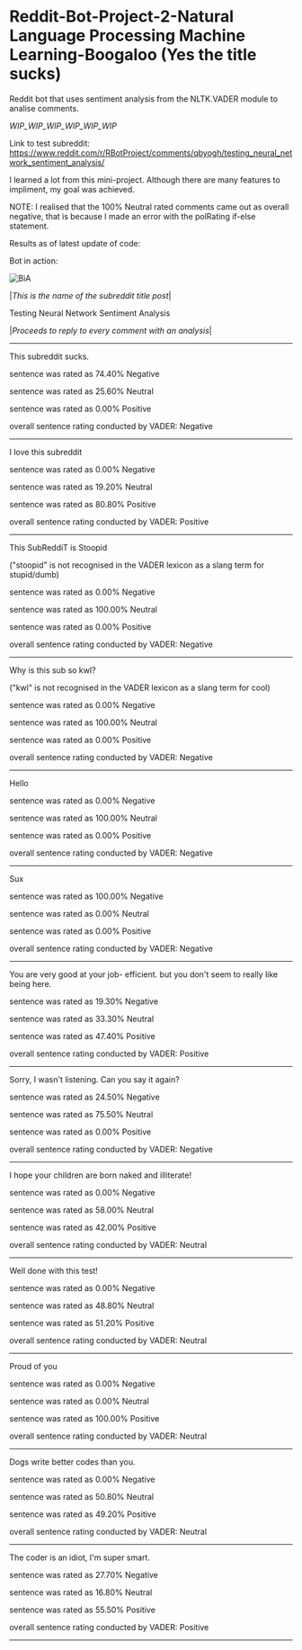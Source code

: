 #  Reddit-Bot-Project-2-Natural Language Processing Machine Learning-Boogaloo (Yes the title sucks)
Reddit bot that uses sentiment analysis from the NLTK.VADER module to analise comments.

*WIP_WIP_WIP_WIP_WIP_WIP*

Link to test subreddit:
https://www.reddit.com/r/RBotProject/comments/qbyogh/testing_neural_network_sentiment_analysis/

I learned a lot from this mini-project.
Although there are many features to impliment, my goal was achieved.

NOTE: I realised that the 100% Neutral rated comments came out as overall negative, that is because I made an error with the polRating if-else statement.

Results as of latest update of code:

Bot in action:

![BiA](https://user-images.githubusercontent.com/92753848/138160873-c6a0ba33-d04e-4c2a-82f0-4c6125863332.PNG)


|*This is the name of the subreddit title post*|

Testing Neural Network Sentiment Analysis

|*Proceeds to reply to every comment with an analysis*|

*******************************
This subreddit sucks.

sentence was rated as 74.40% Negative

sentence was rated as 25.60% Neutral

sentence was rated as 0.00% Positive

overall sentence rating conducted by VADER: Negative
*******************************
I love this subreddit

sentence was rated as 0.00% Negative

sentence was rated as 19.20% Neutral

sentence was rated as 80.80% Positive

overall sentence rating conducted by VADER: Positive
*******************************
This SubReddiT is Stoopid

("stoopid" is not recognised in the VADER lexicon as a slang term for stupid/dumb)

sentence was rated as 0.00% Negative

sentence was rated as 100.00% Neutral

sentence was rated as 0.00% Positive

overall sentence rating conducted by VADER: Negative
*******************************
Why is this sub so kwl?

("kwl" is not recognised in the VADER lexicon as a slang term for cool)

sentence was rated as 0.00% Negative

sentence was rated as 100.00% Neutral

sentence was rated as 0.00% Positive

overall sentence rating conducted by VADER: Negative
*******************************
Hello

sentence was rated as 0.00% Negative

sentence was rated as 100.00% Neutral

sentence was rated as 0.00% Positive

overall sentence rating conducted by VADER: Negative
*******************************
Sux

sentence was rated as 100.00% Negative

sentence was rated as 0.00% Neutral

sentence was rated as 0.00% Positive

overall sentence rating conducted by VADER: Negative
*******************************
You are very good at your job- efficient. but you don't seem to really like being here.

sentence was rated as 19.30% Negative

sentence was rated as 33.30% Neutral

sentence was rated as 47.40% Positive

overall sentence rating conducted by VADER: Positive
*******************************
Sorry, I wasn't listening. Can you say it again?

sentence was rated as 24.50% Negative

sentence was rated as 75.50% Neutral

sentence was rated as 0.00% Positive

overall sentence rating conducted by VADER: Negative
*******************************
I hope your children are born naked and illiterate!

sentence was rated as 0.00% Negative

sentence was rated as 58.00% Neutral

sentence was rated as 42.00% Positive

overall sentence rating conducted by VADER: Neutral
*******************************
Well done with this test!

sentence was rated as 0.00% Negative

sentence was rated as 48.80% Neutral

sentence was rated as 51.20% Positive

overall sentence rating conducted by VADER: Neutral
*******************************
Proud of you

sentence was rated as 0.00% Negative

sentence was rated as 0.00% Neutral

sentence was rated as 100.00% Positive

overall sentence rating conducted by VADER: Neutral
*******************************
Dogs write better codes than you.

sentence was rated as 0.00% Negative

sentence was rated as 50.80% Neutral

sentence was rated as 49.20% Positive

overall sentence rating conducted by VADER: Neutral
*******************************
The coder is an idiot, I'm super smart.

sentence was rated as 27.70% Negative

sentence was rated as 16.80% Neutral

sentence was rated as 55.50% Positive

overall sentence rating conducted by VADER: Positive
*******************************
